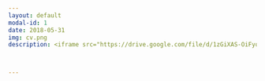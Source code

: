 ```yaml
---
layout: default
modal-id: 1
date: 2018-05-31
img: cv.png
description: <iframe src="https://drive.google.com/file/d/1zGiXAS-OiFyqixdVcCkkrr0ndPavQ_nL/preview" width="100%" height="800"></iframe> <br> <br> <a href="https://gmoday.github.io/files/CV.ODay.Garrett.05.29.2018.pdf">Click here to download my CV!</a>



---
```

